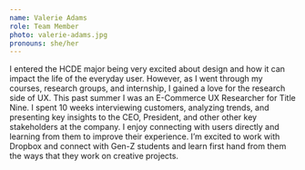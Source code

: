 ```yaml
---
name: Valerie Adams
role: Team Member
photo: valerie-adams.jpg
pronouns: she/her
---
```


I entered the HCDE major being very excited about design and how it can impact the life of the everyday user. However, as I went through my courses, research groups, and internship, I gained a love for the research side of UX. This past summer I was an E-Commerce UX Researcher for Title Nine. I spent 10 weeks interviewing customers, analyzing trends, and presenting key insights to the CEO, President, and other other key stakeholders at the company. I enjoy connecting with users directly and learning from them to improve their experience. I’m excited to work with Dropbox and connect with Gen-Z students and learn first hand from them the ways that they work on creative projects.
